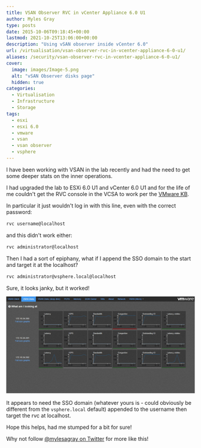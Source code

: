 ```yaml
---
title: VSAN Observer RVC in vCenter Appliance 6.0 U1
author: Myles Gray
type: posts
date: 2015-10-06T09:18:45+00:00
lastmod: 2021-10-25T13:06:00+00:00
description: "Using vSAN observer inside vCenter 6.0"
url: /virtualisation/vsan-observer-rvc-in-vcenter-appliance-6-0-u1/
aliases: /security/vsan-observer-rvc-in-vcenter-appliance-6-0-u1/
cover:
  image: images/Image-5.png
  alt: "vSAN Observer disks page"
  hidden: true
categories:
  - Virtualisation
  - Infrastructure
  - Storage
tags:
  - esxi
  - esxi 6.0
  - vmware
  - vsan
  - vsan observer
  - vsphere
---
```


I have been working with VSAN in the lab recently and had the need to get some deeper stats on the inner operations.

I had upgraded the lab to ESXi 6.0 U1 and vCenter 6.0 U1 and for the life of me couldn't get the RVC console in the VCSA to work per the [VMware KB][1].

In particular it just wouldn't log in with this line, even with the correct password:

```sh
rvc username@localhost
```

and this didn't work either:

```sh
rvc administrator@localhost
```

Then I had a sort of epiphany, what if I append the SSO domain to the start and target it at the localhost?

```sh
rvc administrator@vsphere.local@localhost
```

Sure, it looks janky, but it worked!

![VSAN Observer vSphere 6.0 U1][2] 

It appears to need the SSO domain (whatever yours is - could obviously be different from the `vsphere.local` default) appended to the username then target the rvc at localhost.

Hope this helps, had me stumped for a bit for sure!

Why not follow [@mylesagray on Twitter][3] for more like this!

 [1]: http://kb.vmware.com/selfservice/microsites/search.do?language=en_US&cmd=displayKC&externalId=2064240
 [2]: images/Image-5.png
 [3]: https://twitter.com/mylesagray